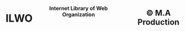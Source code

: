 <html>
  <head>
    <title> ILWO </title>
    <style>
      h1, h2 {
        display: inline-block;
      }
      center {
        display: flex;
      }
    </style>
  </head>
  <body>
    <center>
      <h1> ILWO </h1>
      <h4> Internet Library of Web Organization </h4>
      <h2> &copy; M.A Production </h2>
    </center>
 </body>
</html>
